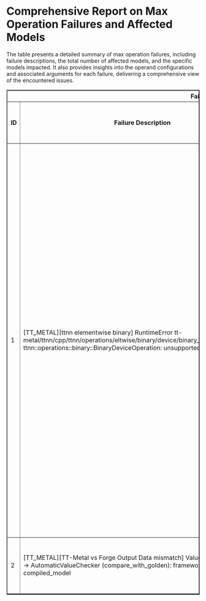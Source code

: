 <h1>Comprehensive Report on Max Operation Failures and Affected Models</h1>
<p>The table presents a detailed summary of max operation failures, including failure descriptions, the total number of affected models, and the specific models impacted. It also provides insights into the operand configurations and associated arguments for each failure, delivering a comprehensive view of the encountered issues.</p>
<table border="2">
	<thead>
		<tr style="text-align: center;">
			<th colspan="5">Failure Insight and Impacted Models</th>
			<th colspan="2">Max Operation Details</th>
		</tr>
		<tr style="text-align: center;">
			<th>ID</th>
			<th>Failure Description</th>
			<th>Total Number of Models Affected</th>
			<th>Number of Models Affected</th>
			<th>Affected Models</th>
			<th>Operands</th>
			<th>Arguments</th>
		</tr>
	</thead>
	<tbody>
		<tr>
			<td rowspan="7">1</td>
			<td rowspan="7">[TT_METAL][ttnn elementwise binary] RuntimeError tt-metal/ttnn/cpp/ttnn/operations/eltwise/binary/device/binary_device_operation.cpp ttnn::operations::binary::BinaryDeviceOperation: unsupported broadcast</td>
			<td rowspan="7">11</td>
			<td>2</td>
			<td><ul><li>pt_opt_facebook_opt_1_3b_qa_hf</li><li>pt_opt_facebook_opt_1_3b_seq_cls_hf</li></ul></td>
			<td>Operand(type=Activation, shape=(1, 32, 32, 32), dtype=float32)<br><div align='center'>X</div>Operand(type=Constant, name=const_110, dtype=float32)</td>
			<td></td>
		</tr>
		<tr>
			<td>2</td>
			<td><ul><li>pt_opt_facebook_opt_350m_seq_cls_hf</li><li>pt_opt_facebook_opt_350m_qa_hf</li></ul></td>
			<td>Operand(type=Activation, shape=(1, 16, 32, 32), dtype=float32)<br><div align='center'>X</div>Operand(type=Constant, name=const_110, dtype=float32)</td>
			<td></td>
		</tr>
		<tr>
			<td>2</td>
			<td><ul><li>pt_opt_facebook_opt_125m_seq_cls_hf</li><li>pt_opt_facebook_opt_125m_qa_hf</li></ul></td>
			<td>Operand(type=Activation, shape=(1, 12, 32, 32), dtype=float32)<br><div align='center'>X</div>Operand(type=Constant, name=const_110, dtype=float32)</td>
			<td></td>
		</tr>
		<tr>
			<td>2</td>
			<td><ul><li>pt_xglm_facebook_xglm_1_7b_clm_hf</li><li>pt_xglm_facebook_xglm_564m_clm_hf</li></ul></td>
			<td>Operand(type=Activation, shape=(1, 16, 256, 256), dtype=float32)<br><div align='center'>X</div>Operand(type=Constant, name=const_100, dtype=float32)</td>
			<td></td>
		</tr>
		<tr>
			<td>1</td>
			<td><ul><li>pt_opt_facebook_opt_1_3b_clm_hf</li></ul></td>
			<td>Operand(type=Activation, shape=(1, 32, 256, 256), dtype=float32)<br><div align='center'>X</div>Operand(type=Constant, name=const_110, dtype=float32)</td>
			<td></td>
		</tr>
		<tr>
			<td>1</td>
			<td><ul><li>pt_opt_facebook_opt_350m_clm_hf</li></ul></td>
			<td>Operand(type=Activation, shape=(1, 16, 256, 256), dtype=float32)<br><div align='center'>X</div>Operand(type=Constant, name=const_110, dtype=float32)</td>
			<td></td>
		</tr>
		<tr>
			<td>1</td>
			<td><ul><li>pt_opt_facebook_opt_125m_clm_hf</li></ul></td>
			<td>Operand(type=Activation, shape=(1, 12, 256, 256), dtype=float32)<br><div align='center'>X</div>Operand(type=Constant, name=const_110, dtype=float32)</td>
			<td></td>
		</tr>
		<tr>
			<td rowspan="1">2</td>
			<td rowspan="1">[TT_METAL][TT-Metal vs Forge Output Data mismatch] ValueError Data mismatch -> AutomaticValueChecker (compare_with_golden): framework_model , compiled_model</td>
			<td rowspan="1">1</td>
			<td>1</td>
			<td><ul><li>pt_llava_llava_hf_llava_1_5_7b_hf_cond_gen_hf</li></ul></td>
			<td>Operand(type=Activation, shape=(2441216,), dtype=int32)<br><div align='center'>X</div>Operand(type=Constant, name=const_480, dtype=int32)</td>
			<td></td>
		</tr>
	</tbody>
</table>
